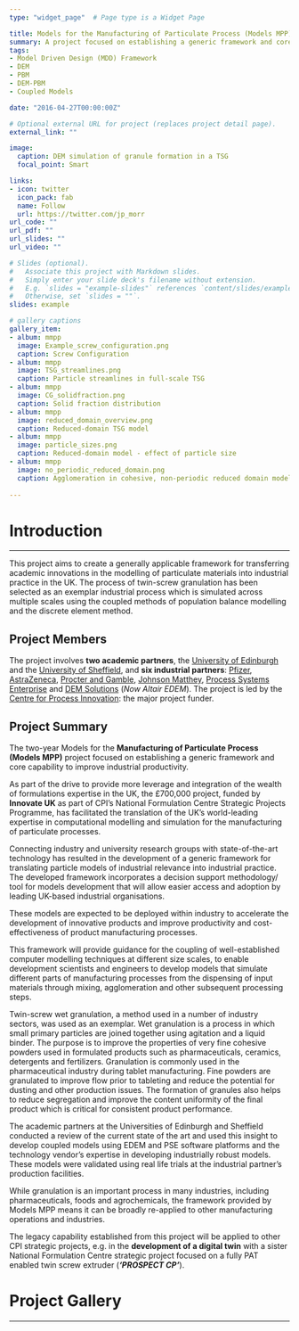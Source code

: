 ```yaml
---
type: "widget_page"  # Page type is a Widget Page

title: Models for the Manufacturing of Particulate Process (Models MPP)
summary: A project focused on establishing a generic framework and core capability to improve industrial productivity.
tags:
- Model Driven Design (MDD) Framework
- DEM
- PBM
- DEM-PBM
- Coupled Models

date: "2016-04-27T00:00:00Z"

# Optional external URL for project (replaces project detail page).
external_link: ""

image:
  caption: DEM simulation of granule formation in a TSG
  focal_point: Smart

links:
- icon: twitter
  icon_pack: fab
  name: Follow
  url: https://twitter.com/jp_morr
url_code: ""
url_pdf: ""
url_slides: ""
url_video: ""

# Slides (optional).
#   Associate this project with Markdown slides.
#   Simply enter your slide deck's filename without extension.
#   E.g. `slides = "example-slides"` references `content/slides/example-slides.md`.
#   Otherwise, set `slides = ""`.
slides: example

# gallery captions
gallery_item:
- album: mmpp
  image: Example_screw_configuration.png
  caption: Screw Configuration
- album: mmpp
  image: TSG_streamlines.png
  caption: Particle streamlines in full-scale TSG
- album: mmpp
  image: CG_solidfraction.png
  caption: Solid fraction distribution
- album: mmpp
  image: reduced_domain_overview.png
  caption: Reduced-domain TSG model
- album: mmpp
  image: particle_sizes.png
  caption: Reduced-domain model - effect of particle size
- album: mmpp
  image: no_periodic_reduced_domain.png
  caption: Agglomeration in cohesive, non-periodic reduced domain model
  
---
```



# Introduction
---
This project aims to create a generally applicable framework for transferring academic innovations in the modelling of particulate materials into industrial practice in the UK. The process of twin-screw granulation has been selected as an exemplar industrial process which is simulated across multiple scales using the coupled methods of population balance modelling and the discrete element method.

## Project Members
The project involves **two academic partners**, the [University of Edinburgh](https://www.ed.ac.uk/) and the [University of Sheffield](https://www.sheffield.ac.uk/), and **six industrial partners**: [Pfizer](https://www.pfizer.co.uk/), [AstraZeneca](https://www.astrazeneca.co.uk/), [Procter and Gamble](https://www.pg.co.uk/), [Johnson Matthey](https://matthey.com/en), [Process Systems Enterprise](https://www.psenterprise.com/) and [DEM Solutions](https://www.altair.com/edem/) (*Now Altair EDEM*). The project is led by the [Centre for Process Innovation](https://www.uk-cpi.com/): the major project funder.


## Project Summary
The two-year Models for the **Manufacturing of Particulate Process (Models MPP)** project focused on establishing a generic framework and core capability to improve industrial productivity.

As part of the drive to provide more leverage and integration of the wealth of formulations expertise in the UK, the £700,000 project, funded by **Innovate UK** as part of CPI’s National Formulation Centre Strategic Projects Programme, has facilitated the translation of the UK’s world-leading expertise in computational modelling and simulation for the manufacturing of particulate processes. 

Connecting industry and university research groups with state-of-the-art technology has resulted in the development of a generic framework for translating particle models of industrial relevance into industrial practice. The developed framework incorporates a decision support methodology/​tool for models development that will allow easier access and adoption by leading UK-based industrial organisations. 

These models are expected to be deployed within industry to accelerate the development of innovative products and improve productivity and cost-effectiveness of product manufacturing processes.

This framework will provide guidance for the coupling of well-established computer modelling techniques at different size scales, to enable development scientists and engineers to develop models that simulate different parts of manufacturing processes from the dispensing of input materials through mixing, agglomeration and other subsequent processing steps.

Twin-screw wet granulation, a method used in a number of industry sectors, was used as an exemplar. Wet granulation is a process in which small primary particles are joined together using agitation and a liquid binder. The purpose is to improve the properties of very fine cohesive powders used in formulated products such as pharmaceuticals, ceramics, detergents and fertilizers.
Granulation is commonly used in the pharmaceutical industry during tablet manufacturing. Fine powders are granulated to improve flow prior to tableting and reduce the potential for dusting and other production issues. The formation of granules also helps to reduce segregation and improve the content uniformity of the final product which is critical for consistent product performance.

The academic partners at the Universities of Edinburgh and Sheffield conducted a review of the current state of the art and used this insight to develop coupled models using EDEM and PSE software platforms and the technology vendor’s expertise in developing industrially robust models. These models were validated using real life trials at the industrial partner’s production facilities. 

While granulation is an important process in many industries, including pharmaceuticals, foods and agrochemicals, the framework provided by Models MPP means it can be broadly re-applied to other manufacturing operations and industries.

The legacy capability established from this project will be applied to other CPI strategic projects, e.g. in the **development of a digital twin** with a sister National Formulation Centre strategic project focused on a fully PAT enabled twin screw extruder (***‘PROSPECT CP’***).




# Project Gallery
---

<!-- {{< gallery album="mmpp" thumb="-small">}}  -->

